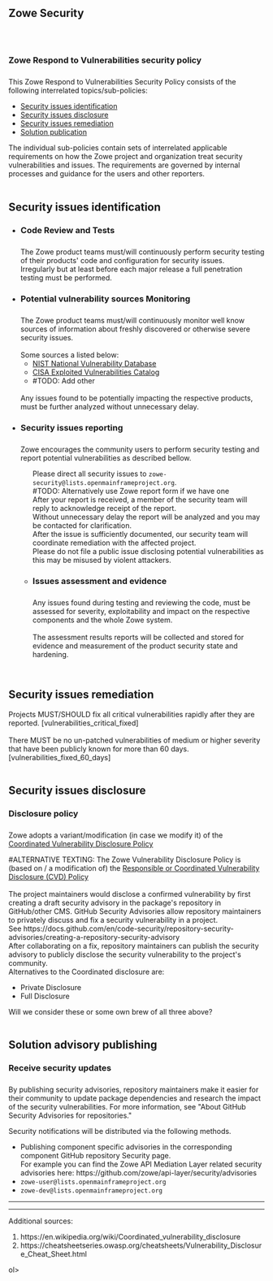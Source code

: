 ---
---

<!-- SPDX-License-Identifier: CC-BY-4.0 -->
<!-- Copyright Contributors to the Zowe project. -->

<section class="whitebackground" style="float: none;">
  <h1 id="download" style="margin-bottom: 2rem">Zowe Security</h1>

<div style="padding-top: 3%">
    <h3 style="margin-bottom: 1.5rem">Zowe Respond to Vulnerabilities <div style="display:none">(Zowe-SSDP-SDLC #ID: ZSSD-LP:RV)</div> security policy</h3>
    This Zowe Respond to Vulnerabilities Security Policy consists of the following interrelated topics/sub-policies:
    <ul>
        <li><a href="#IDENTIFY">Security issues identification <span style="display:none">(Zowe-SSDP-SDLC #ID: ZSSD-LP:RV-ICV-PVM)</span></a></li>
        <li><a href="#DISCLOSE">Security issues disclosure <span style="display:none">(Zowe-SSDP-SDLC #ID: ZSSD-LP:RV-ICV-VDR)</span></a></li>
        <li><a href="#REMEDIATE">Security issues remediation </a></li>
        <li><a href="#ADVISE">Solution publication</a></li>
    </ul>
</div>

<div>
The individual sub-policies contain sets of interrelated applicable requirements on how the Zowe project and organization treat 
security vulnerabilities and issues. The requirements are governed by internal processes and guidance for the users and other reporters.
</div>

<div style="padding-top: 3%">
    <a id="IDENTIFY"/><h2>Security issues identification</h2>
    <span style="display:none">(Zowe-SSDP-SDLC - #ID: ZSSD-LP:RV-ICV)</span>
    <ul>    
        <li> 
            <h3 style="margin-bottom: 1.5rem"> Code Review and Tests</h3>
            <p> 
                <span style="display:none">(Zowe-SSDP-SDLC: C7. Test Executable Code - #ID: ZSSD-LP:PW-TEC)</span>
                <span style="display:none">(Zowe-SSDP-SDLC - #ID: ZSSD-LP:RV-ICV-CRT)</span>
                The Zowe product teams must/will continuously perform security testing of their products' code and configuration for security issues.
                <br/>
                Irregularly but at least before each major release a full penetration testing must be performed.
                <br/>
            </p>
        </li>
        <li> 
            <h3 style="margin-bottom: 1.5rem">Potential vulnerability sources Monitoring</h3>
            <p> 
                <span style="display:none">(Zowe-SSDP-SDLC #ID: ZSSD-LP:RV-ICV-PVM)</span>
                <div>The Zowe product teams must/will continuously monitor well know sources of information about freshly discovered or otherwise severe security issues.</div>
                <br/>
                Some sources a listed below:
                <ul>
                    <li><a href="https://nvd.nist.gov/vuln">NIST National Vulnerability Database</a></li>
                    <li><a href="https://www.cisa.gov/known-exploited-vulnerabilities-catalog">CISA Exploited Vulnerabilities Catalog</a></li>
                    <li>#TODO: Add other</li>
                </ul>
                <br/>
                <div>Any issues found to be potentially impacting the respective products, must be further analyzed without unnecessary delay.</div>
            </p>
        </li>
        <li> 
            <h3 style="margin-bottom: 1.5rem">Security issues reporting</h3>
            <span style="display:none">(Zowe-SSDP-SDLC #ID: ZSSD-LP:RV-ICV-PVM)</span>
            Zowe encourages the community users to perform security testing and report potential vulnerabilities as described bellow.  
            <p>
                <ul>
                Please direct all security issues to <code>zowe-security@lists.openmainframeproject.org</code>.
                <br/>#TODO: Alternatively use Zowe report form if we have one 
                <br/>
                After your report is received, a member of the security team will reply to acknowledge receipt of the report.
                <br/>
                Without unnecessary delay the report will be analyzed and you may be contacted for clarification.
                <br/>
                After the issue is sufficiently documented, our security team will coordinate remediation with the affected project.
                <br/>
                Please do not file a public issue disclosing potential vulnerabilities as this may be misused by violent attackers. 
            </p>
        </li>
        <li> 
            <h3 style="margin-bottom: 1.5rem"> Issues assessment and evidence</h3>
            <p> 
                <span style="display:none">(Zowe-SSDP-SDLC #ID: ZSSD-LP:RV-ARV)</span>
                <span style="display:none"> (Zowe-SSDP-SDLC #ID: ZSSD-LP:RV-ARV-AEV)</span>
                <span style="display:none"> (NIST-SSF: #REF: SSDF:RV.2.1)</span>
                <div>Any issues found during testing and reviewing the code, must be assessed for severity, exploitability and impact on the respective components and the whole Zowe system.</div>
                <br/>
                <div>The assessment results reports will be collected and stored for evidence and measurement of the product security state and hardening.</div>
            </p>
        </li>
    </ul>
</div>

<div style="padding-top: 3%">
    <a id="REMEDIATE"/><h2>Security issues remediation</h2>
    <span style="display:none">(Zowe-SSDP-SDLC #ID: ZSSD-LP:RV-ARV)</span>
    <span style="display:none">(NIST-SSF #REF: SSF-A.4.2-B)</span>
    <div>Projects MUST/SHOULD fix all critical vulnerabilities rapidly after they are reported. [vulnerabilities_critical_fixed]</div>
    <br/>
    <span style="display:none">(NIST-SSF #REF: SSF-A.4.1-B)</span>
    <div>There MUST be no un-patched vulnerabilities of medium or higher severity that have been publicly known for more than 60 days. [vulnerabilities_fixed_60_days]</div>
</div>

<div style="padding-top: 3%">
    <a id="DISCLOSE"/><h2>Security issues disclosure</h2>
    <h3 style="margin-bottom: 1.5rem">Disclosure policy</h3>
    <p>Zowe adopts a variant/modification (in case we modify it) of the <a href="https://en.wikipedia.org/wiki/Coordinated_vulnerability_disclosure">Coordinated Vulnerability Disclosure Policy</a></p>
    #ALTERNATIVE TEXTING:
    <span>The Zowe Vulnerability Disclosure Policy is (based on / a modification of) the <a href="">Responsible or Coordinated Vulnerability Disclosure (CVD) Policy</a></span>
    <br/>
    <br/>
    The project maintainers would disclose a confirmed vulnerability by first creating a draft security advisory in the package's repository in GitHub/other CMS.
    GitHub Security Advisories allow repository maintainers to privately discuss and fix a security vulnerability in a project.
    <br/>See https://docs.github.com/en/code-security/repository-security-advisories/creating-a-repository-security-advisory
    <br/>
    After collaborating on a fix, repository maintainers can publish the security advisory to publicly disclose the security vulnerability to the project's community.
   <div></div>
    <div>
     Alternatives to the Coordinated disclosure are:
        <ul>
            <li>Private Disclosure</li>
            <li>Full Disclosure</li>
        </ul>
        Will we consider these or some own brew of all three above?
    </div>
</div>

<div style="padding-top: 3%">
    <a id="ADVISE"/><h2>Solution advisory publishing</h2>
    <h3 style="margin-bottom: 1.5rem">Receive security updates</h3> 
    By publishing security advisories, repository maintainers make it easier for their community to update package dependencies and research the impact of the security vulnerabilities. 
    For more information, see "About GitHub Security Advisories for repositories."
    <p>Security notifications will be distributed via the following methods.</p>
    <ul>
    <li>
        Publishing component specific advisories in the corresponding component GitHub repository Security page.
    </li>
        For example you can find the Zowe API Mediation Layer related security advisories here: https://github.com/zowe/api-layer/security/advisories   
    <li><code>zowe-user@lists.openmainframeproject.org</code></li>
    <li><code>zowe-dev@lists.openmainframeproject.org</code></li>
    </ul>
</div>

</section>

-----------------------------------
-----------------------------------
Additional sources:
<ol>
<li>https://en.wikipedia.org/wiki/Coordinated_vulnerability_disclosure</li>
<li>https://cheatsheetseries.owasp.org/cheatsheets/Vulnerability_Disclosure_Cheat_Sheet.html</li>
</ol>ol>